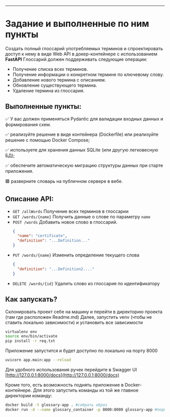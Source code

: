 ---

# Задание и выполненные по ним пункты

Создать полный глоссарий употребляемых терминов и спроектировать доступ к нему в виде  Web API в докер-контейнере с использованием **FastAPI**
Глоссарий должен поддерживать следующие операции:
- Получение списка всех терминов.
- Получение информации о конкретном термине по ключевому слову.
- Добавление нового термина с описанием.
- Обновление существующего термина.
- Удаление термина из глоссария.

## Выполненные пункты:
✅ У вас должен применяться Pydantic для валидации входных данных и формирования схем. 

✅ реализуйте  решение в виде контейнера (Dockerfile) или реализуйте решение с помощью Docker Compose; 

✅ используете для хранения данных  SQLite (или другую легковесную БД);

✅ обеспечите автоматическую миграцию структуры данных при старте приложения. 

🟩 разверните словарь на публичном сервере в вебе. 

## Описание API:

- `GET /allWords`  Получение всех терминов в глоссарии
- `GET /words/{name}` Получить данные о слове по параметру `name`
- `POST /words`  Добавить новое слово в глоссарий.
   ```json
   {
     "name": "certificate",
     "definition": "...Definition..."
   }
   ```
- `PUT /words/{name}` Изменить определение текущего слова  
   ```json
   {
     "definition": "...Definition2...."
   }
   ```
- `DELETE /words/{id}` Удалить слово из глоссария по идентификатору

## Как запускать?

Склонировать проект себе на машину и перейти в директорию проекта (там где расположен Readme.md)
Далее, запустить venv (чтобы не ставить локально зависимости) и установить все зависимости
   ```bash
   virtualenv env
   source env/bin/activate
   pip install -r req.txt
   ```
Приложение запустится и будет доступно по локально на порту 8000
   ```bash
   uvicorn app.main:app --reload
   ```

Для удобного использования ручек перейдите в Swagger UI [http://127.0.0.1:8000/docs](http://127.0.0.1:8000/docs)

Кроме того, есть возможность поднять приложение в Docker-контейнере. Для этого запустить команды из той же главное директории команду:
   ```bash
   docker build -t glossary-app . #собрать образ
   docker run -d --name glossary_container -p 8000:8000 glossary-app #поднять контейнер с приложением
   ```
